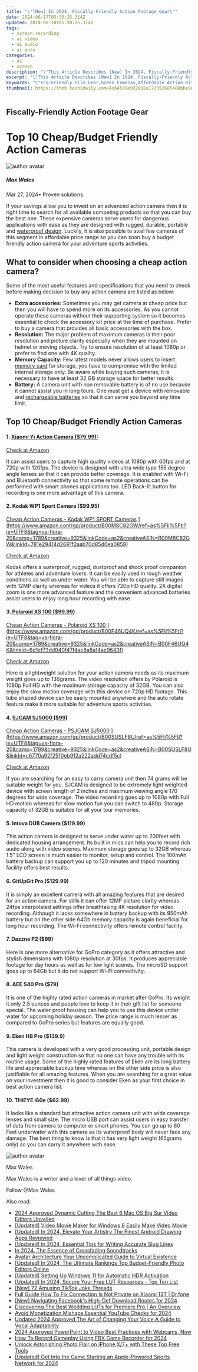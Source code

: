 ```yaml
---
title: "\"[New] In 2024, Fiscally-Friendly Action Footage Gear\""
date: 2024-06-17T05:50:25.314Z
updated: 2024-06-18T05:50:25.314Z
tags: 
  - screen-recording
  - ai video
  - ai audio
  - ai auto
categories: 
  - ai
  - screen
description: "\"This Article Describes [New] In 2024, Fiscally-Friendly Action Footage Gear\""
excerpt: "\"This Article Describes [New] In 2024, Fiscally-Friendly Action Footage Gear\""
keywords: "\"Eco-Friendly Film Gear,Green Cameras,Affordable Action Kits,Budget-Friendly Footage Tools,Low-Cost Camera Accessories,Economical Editing Equipment,Sustainable Cinematography Tools\""
thumbnail: https://thmb.techidaily.com/4c64599e932018a17c352685488bbe982ee82f5fc1c73b73894ec43a1b1c5c03.jpg
---
```


## Fiscally-Friendly Action Footage Gear

# Top 10 Cheap/Budget Friendly Action Cameras

![author avatar](https://images.wondershare.com/filmora/article-images/max-wales-author.jpg)

##### Max Wales

 Mar 27, 2024• Proven solutions

 If your savings allow you to invest on an advanced action camera then it is right time to search for all available competing products so that you can buy the best one. These expensive cameras serve users for dangerous applications with ease as they are designed with rugged, durable, portable and [waterproof design](https://tools.techidaily.com/wondershare/filmora/download/). Luckily, it is also possible to avail few cameras of this segment in affordable price range so you can soon buy a budget friendly action camera for your adventure sports activities.

## What to consider when choosing a cheap action camera?

 Some of the most useful features and specifications that you need to check before making decision to buy any action camera are listed as below:

* **Extra accessories:** Sometimes you may get camera at cheap price but then you will have to spend more on its accessories. As you cannot operate these cameras without their supporting system so it becomes essential to check the accessory kit price at the time of purchase. Prefer to buy a camera that provides all basic accessories with the box.
* **Resolution:** The major problem of maximum cameras is their poor resolution and picture clarity especially when they are mounted on helmet or moving objects. Try to ensure resolution of at least 1080p or prefer to find one with 4K quality.
* **Memory Capacity:** Few latest models never allows users to insert [memory card](https://tools.techidaily.com/wondershare/filmora/download/) for storage, you have to compromise with the limited internal storage only. Be aware while buying such cameras, it is necessary to have at least 32 GB storage space for better results.
* **Battery:** A camera unit with non removable battery is of no use because it cannot assist you in long tours. One must get a device with removable and [rechargeable batteries](https://tools.techidaily.com/wondershare/filmora/download/) so that it can serve you beyond any time limit.

## Top 10 Cheap/Budget Friendly Action Cameras

#### 1\. [Xiaomi Yi Action Camera ($79.99):](<https://www.amazon.com/gp/product/B01C89GCHU/ref=as%5Fli%5Ftl?ie=UTF8&tag=vs-flora-20&camp=1789&creative=9325&linkCode=as2&creativeASIN=B01C89GCHU&linkId=0fa33bbe15256887fcfa7957bd8e3a3a>)

[Check at Amazon](https://www.amazon.com/gp/product/B01C89GCHU/ref=as%5Fli%5Ftl?ie=UTF8&tag=vs-flora-20&camp=1789&creative=9325&linkCode=as2&creativeASIN=B01C89GCHU&linkId=0fa33bbe15256887fcfa7957bd8e3a3a)

 It can assist users to capture high quality videos at 1080p with 60fps and at 720p with 120fps. The device is designed with ultra wide type 155 degree angle lenses so that it can provide better coverage. It is enabled with Wi-Fi and Bluetooth connectivity so that some remote operations can be performed with smart phones applications too. LED Back-lit button for recording is one more advantage of this camera.

#### 2\. Kodak WP1 Sport Camera ($99.95)

[Cheap Action Cameras - Kodak WP1 SPORT Cameras](https://images.wondershare.com/filmora/article-images/pixpro-wp1.jpg) ](https://www.amazon.com/gp/product/B00M8C82GW/ref=as%5Fli%5Ftl?ie=UTF8&tag=vs-flora-20&camp=1789&creative=9325&linkCode=as2&creativeASIN=B00M8C82GW&linkId=781e29414d2691f2aab70d85d0ea0859)

[Check at Amazon](https://www.amazon.com/gp/product/B00M8C82GW/ref=as%5Fli%5Ftl?ie=UTF8&tag=vs-flora-20&camp=1789&creative=9325&linkCode=as2&creativeASIN=B00M8C82GW&linkId=781e29414d2691f2aab70d85d0ea0859)

 Kodak offers a waterproof, rugged, dustproof and shock proof companion for athletes and adventure lovers. It can be easily used in rough weather conditions as well as under water. You will be able to capture still images with 12MP clarity whereas for videos it offers 720p HD quality. 2X digital zoom is one more advanced feature and the convenient advanced batteries assist users to enjoy long hour recording with ease.

#### 3\. [Polaroid XS 100 ($99.99)](<https://www.amazon.com/gp/product/B00F46UQ4K/ref=as%5Fli%5Ftl?ie=UTF8&tag=vs-flora-20&camp=1789&creative=9325&linkCode=as2&creativeASIN=B00F46UQ4K&linkId=6d1cf73dd040f47f4ac8a8a14ac9643f>)

[Cheap Action Cameras - Polaroid XS 100](https://images.wondershare.com/filmora/article-images/Polaroid-XS-100-Extreme.jpg) ](https://www.amazon.com/gp/product/B00F46UQ4K/ref=as%5Fli%5Ftl?ie=UTF8&tag=vs-flora-20&camp=1789&creative=9325&linkCode=as2&creativeASIN=B00F46UQ4K&linkId=6d1cf73dd040f47f4ac8a8a14ac9643f)

[Check at Amazon](https://www.amazon.com/gp/product/B00F46UQ4K/ref=as%5Fli%5Ftl?ie=UTF8&tag=vs-flora-20&camp=1789&creative=9325&linkCode=as2&creativeASIN=B00F46UQ4K&linkId=6d1cf73dd040f47f4ac8a8a14ac9643f)

 Here is a lightweight solution for your action camera needs as its maximum weight goes up to 136grams. The video resolution offers by Polaroid is 1080p Full HD with the maximum storage capacity of 32GB. You can also enjoy the slow motion coverage with this device on 720p HD footage. This tube shaped device can be easily mounted anywhere and the auto rotate feature make it more suitable for adventure sports activities.

#### 4\. [SJCAM SJ5000 ($99)](<https://www.amazon.com/gp/product/B00SUSLF8U/ref=as%5Fli%5Ftl?ie=UTF8&tag=vs-flora-20&camp=1789&creative=9325&linkCode=as2&creativeASIN=B00SUSLF8U&linkId=c6770a92f2510eb912a222add74cdf5c>)

[Cheap Action Cameras - PSJCAM SJ5000](https://images.wondershare.com/filmora/article-images/sjcam-sj5000.jpg) ](https://www.amazon.com/gp/product/B00SUSLF8U/ref=as%5Fli%5Ftl?ie=UTF8&tag=vs-flora-20&camp=1789&creative=9325&linkCode=as2&creativeASIN=B00SUSLF8U&linkId=c6770a92f2510eb912a222add74cdf5c)

[Check at Amazon](https://www.amazon.com/gp/product/B00SUSLF8U/ref=as%5Fli%5Ftl?ie=UTF8&tag=vs-flora-20&camp=1789&creative=9325&linkCode=as2&creativeASIN=B00SUSLF8U&linkId=c6770a92f2510eb912a222add74cdf5c)

 If you are searching for an easy to carry camera unit then 74 grams will be suitable weight for you. SJCAM is designed to be extremely light weighted device with screen length of 2 inches and maximum viewing angle 170 degrees for wide coverage. The video recording goes up to 1080p with Full HD motion whereas for slow motion fun you can switch to 480p. Storage capacity of 32GB is suitable for all your tour memories.

#### 5\.  Intova DUB Camera ($119.99)

 This action camera is designed to serve under water up to 200feet with dedicated housing arrangement. Its built in mics can help you to record rich audio along with video scenes. Maximum storage goes up to 32GB whereas 1.5” LCD screen is much easier to monitor, setup and control. The 100mAh battery backup can support you up to 120 minutes and tripod mounting facility offers best results.

#### 6\. GitUpGit Pro ($129.99)

 It is simply an excellent camera with all amazing features that are desired for an action camera. For stills it can offer 12MP picture clarity whereas 24fps interpolated settings offer breathtaking 4K resolution for video recording. Although it lacks somewhere in battery backup with its 950mAh battery but on the other side 64Gb memory capacity is again beneficial for long hour recording. The Wi-Fi connectivity offers remote control facility.

#### 7\.  Dazzne P2 ($99)

 Here is one more alternative for GoPro category as it offers attractive and stylish dimensions with 1080p resolution at 30fps. It produces appreciable footage for day hours as well as for low light scenes. The microSD support goes up to 64Gb but it do not support Wi-Fi connectivity.

#### 8\.  AEE S40 Pro ($79)

 It is one of the highly rated action cameras in market after GoPro. Its weight it only 2.5 ounces and people love to keep it in their gift list for someone special. The water proof housing can help you to use this device under water for upcoming holiday season. The price range is much lesser as compared to GoPro series but features are equally good.

#### 9\.  Eken H8 Pro ($139.9)

 This camera is developed with a very good processing unit, portable design and light weight construction so that no one can have any trouble with its routine usage. Some of the highly rated features of Eken are its long battery life and appreciable backup time whereas on the other side price is also justifiable for all amazing features. When you are searching for a great value on your investment then it is good to consider Eken as your first choice in best action camera list.

#### 10\.  THiEYE i60e ($62.99)

 It looks like a standard but attractive action camera unit with wide coverage lenses and small size. The micro USB port can assist users in easy transfer of data from camera to computer or smart phones. You can go up to 60 Feet underwater with this camera as its waterproof body will never face any damage. The best thing to know is that it has very light weight (65grams only) so you can carry it anywhere with ease.

![author avatar](https://images.wondershare.com/filmora/article-images/max-wales-author.jpg)

Max Wales

Max Wales is a writer and a lover of all things video.

Follow @Max Wales


<ins class="adsbygoogle"
     style="display:block"
     data-ad-format="autorelaxed"
     data-ad-client="ca-pub-7571918770474297"
     data-ad-slot="1223367746"></ins>



<ins class="adsbygoogle"
     style="display:block"
     data-ad-client="ca-pub-7571918770474297"
     data-ad-slot="8358498916"
     data-ad-format="auto"
     data-full-width-responsive="true"></ins>


<span class="atpl-alsoreadstyle">Also read:</span>
<div><ul>
<li><a href="https://fox-blue.techidaily.com/2024-approved-dynamic-cutting-the-best-6-mac-os-big-sur-video-editors-unveiled/"><u>2024 Approved  Dynamic Cutting  The Best 6 Mac OS Big Sur Video Editors Unveiled</u></a></li>
<li><a href="https://fox-blue.techidaily.com/updated-video-movie-maker-for-windows-8-easily-make-video-movie/"><u>[Updated] Video Movie Maker for Windows 8  Easily Make Video Movie</u></a></li>
<li><a href="https://fox-blue.techidaily.com/updated-in-2024-elevate-your-artistry-the-finest-android-drawing-apps-reviewed/"><u>[Updated] In 2024, Elevate Your Artistry  The Finest Android Drawing Apps Reviewed</u></a></li>
<li><a href="https://fox-blue.techidaily.com/updated-in-2024-essential-tips-for-writing-accurate-slug-lines/"><u>[Updated] In 2024, Essential Tips for Writing Accurate Slug Lines</u></a></li>
<li><a href="https://fox-blue.techidaily.com/in-2024-the-essence-of-crossfading-soundtracks/"><u>In 2024, The Essence of Crossfading Soundtracks</u></a></li>
<li><a href="https://fox-blue.techidaily.com/avatar-architecture-your-uncomplicated-guide-to-virtual-existence/"><u>Avatar Architecture  Your Uncomplicated Guide to Virtual Existence</u></a></li>
<li><a href="https://fox-blue.techidaily.com/updated-in-2024-the-ultimate-rankings-top-budget-friendly-photo-editors-online/"><u>[Updated] In 2024, The Ultimate Rankings  Top Budget-Friendly Photo Editors Online</u></a></li>
<li><a href="https://fox-blue.techidaily.com/updated-setting-up-windows-11-for-automatic-hdr-activation/"><u>[Updated] Setting Up Windows 11 for Automatic HDR Activation</u></a></li>
<li><a href="https://fox-blue.techidaily.com/updated-in-2024-secure-your-free-lut-resources-top-ten-list/"><u>[Updated] In 2024, Secure Your Free LUT Resources - Top Ten List</u></a></li>
<li><a href="https://tiktok-videos.techidaily.com/new-72-amusing-tiktok-joke-threads/"><u>[New] 72 Amusing TikTok Joke Threads</u></a></li>
<li><a href="https://howto.techidaily.com/full-guide-how-to-fix-connection-is-not-private-on-xiaomi-13t-drfone-by-drfone-fix-android-problems-fix-android-problems/"><u>Full Guide How To Fix Connection Is Not Private on Xiaomi 13T | Dr.fone</u></a></li>
<li><a href="https://facebook-videos.techidaily.com/new-navigating-facebooks-high-def-download-routes-for-2024/"><u>[New] Navigating Facebook's High-Def Download Routes for 2024</u></a></li>
<li><a href="https://ai-editing-video.techidaily.com/discovering-the-best-wedding-luts-for-premiere-pro-an-overview/"><u>Discovering The Best Wedding LUTs for Premiere Pro | An Overview</u></a></li>
<li><a href="https://youtube-video-recordings.techidaily.com/avoid-monetization-mishaps-essential-youtube-checks-for-2024/"><u>Avoid Monetization Mishaps  Essential YouTube Checks for 2024</u></a></li>
<li><a href="https://voice-adjusting.techidaily.com/updated-2024-approved-the-art-of-changing-your-voice-a-guide-to-vocal-adaptability/"><u>Updated 2024 Approved The Art of Changing Your Voice A Guide to Vocal Adaptability</u></a></li>
<li><a href="https://screen-mirroring-recording.techidaily.com/2024-approved-powerpoint-to-video-best-practices-with-webcams-now/"><u>2024 Approved  PowerPoint to Video  Best Practices with Webcams, Now</u></a></li>
<li><a href="https://screen-sharing-recording.techidaily.com/how-to-record-gameplay-using-fbx-game-recorder-for-2024/"><u>How To Record Gameplay Using FBX Game Recorder for 2024</u></a></li>
<li><a href="https://extra-resources.techidaily.com/unlock-astonishing-photo-flair-on-iphone-x7plus-with-these-top-free-tools/"><u>Unlock Astonishing Photo Flair on iPhone X/7+ with These Top Free Tools</u></a></li>
<li><a href="https://eaxpv-info.techidaily.com/updated-get-into-the-game-starting-an-apple-powered-sports-network-for-2024/"><u>[Updated] Get Into the Game  Starting an Apple-Powered Sports Network for 2024</u></a></li>
</ul></div>
